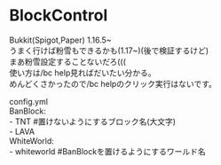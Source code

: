 # BlockControl
Bukkit(Spigot,Paper) 1.16.5~  
うまく行けば粉雪もできるかも(1.17~)(後で検証するけど)  
まあ粉雪設定することないだろ(((  
使い方は/bc help見ればだいたい分かる。  
めんどくさかったので/bc helpのクリック実行はないです。  
  
config.yml  
BanBlock:  
  \- TNT  #置けないようにするブロック名(大文字)  
  \- LAVA  
WhiteWorld:  
  \- whiteworld #BanBlockを置けるようにするワールド名  
